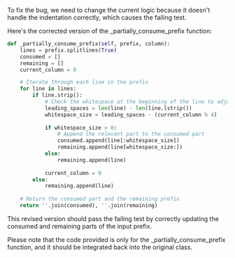 To fix the bug, we need to change the current logic because it doesn't handle the indentation correctly, which causes the failing test.

Here's the corrected version of the _partially_consume_prefix function:

```python
def _partially_consume_prefix(self, prefix, column):
    lines = prefix.splitlines(True)
    consumed = []
    remaining = []
    current_column = 0

    # Iterate through each line in the prefix
    for line in lines:
        if line.strip():
            # Check the whitespace at the beginning of the line to adjust the indentation level
            leading_spaces = len(line) - len(line.lstrip())
            whitespace_size = leading_spaces - (current_column % 4)
            
            if whitespace_size > 0:
                # Append the relevant part to the consumed part
                consumed.append(line[:whitespace_size])
                remaining.append(line[whitespace_size:])
            else:
                remaining.append(line)
            
            current_column = 0
        else:
            remaining.append(line)
        
    # Return the consumed part and the remaining prefix
    return ''.join(consumed), ''.join(remaining)
```

This revised version should pass the failing test by correctly updating the consumed and remaining parts of the input prefix.

Please note that the code provided is only for the _partially_consume_prefix function, and it should be integrated back into the original class.